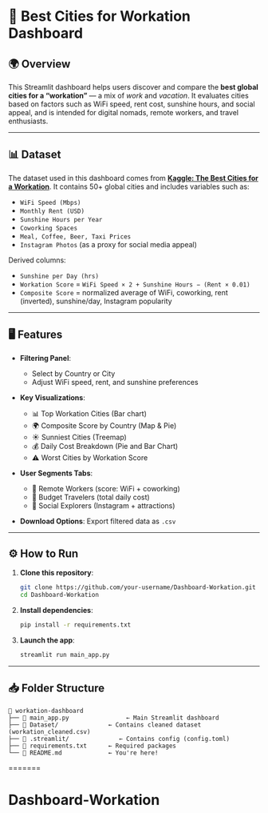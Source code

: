
# 📘 Best Cities for Workation Dashboard

## 🌍 Overview
This Streamlit dashboard helps users discover and compare the **best global cities for a “workation”** — a mix of *work* and *vacation*. It evaluates cities based on factors such as WiFi speed, rent cost, sunshine hours, and social appeal, and is intended for digital nomads, remote workers, and travel enthusiasts.

---

## 📊 Dataset
The dataset used in this dashboard comes from **[Kaggle: The Best Cities for a Workation](https://www.kaggle.com/datasets/)**. It contains 50+ global cities and includes variables such as:
- `WiFi Speed (Mbps)`
- `Monthly Rent (USD)`
- `Sunshine Hours per Year`
- `Coworking Spaces`
- `Meal, Coffee, Beer, Taxi Prices`
- `Instagram Photos` (as a proxy for social media appeal)

Derived columns:
- `Sunshine per Day (hrs)`
- `Workation Score` = `WiFi Speed × 2 + Sunshine Hours − (Rent × 0.01)`
- `Composite Score` = normalized average of WiFi, coworking, rent (inverted), sunshine/day, Instagram popularity

---

## 🖥️ Features

- **Filtering Panel**:
  - Select by Country or City
  - Adjust WiFi speed, rent, and sunshine preferences

- **Key Visualizations**:
  - 📊 Top Workation Cities (Bar chart)
  - 🌍 Composite Score by Country (Map & Pie)
  - ☀️ Sunniest Cities (Treemap)
  - 💰 Daily Cost Breakdown (Pie and Bar Chart)
  - ⚠️ Worst Cities by Workation Score

- **User Segments Tabs**:
  - 💼 Remote Workers (score: WiFi + coworking)
  - 💸 Budget Travelers (total daily cost)
  - 📸 Social Explorers (Instagram + attractions)

- **Download Options**: Export filtered data as `.csv`

---

## ⚙️ How to Run

1. **Clone this repository**:
   ```bash
   git clone https://github.com/your-username/Dashboard-Workation.git
   cd Dashboard-Workation
   ```

2. **Install dependencies**:
   ```bash
   pip install -r requirements.txt
   ```

3. **Launch the app**:
   ```bash
   streamlit run main_app.py
   ```

---

## 📥 Folder Structure

```
📁 workation-dashboard
├── 📄 main_app.py                ← Main Streamlit dashboard
├── 📁 Dataset/              ← Contains cleaned dataset (workation_cleaned.csv)
├── 📁 .streamlit/              ← Contains config (config.toml)
├── 📄 requirements.txt      ← Required packages
└── 📄 README.md             ← You're here!
```
=======
# Dashboard-Workation
